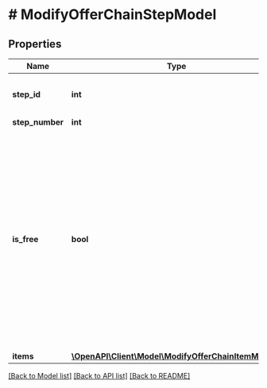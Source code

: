 # # ModifyOfferChainStepModel

## Properties

Name | Type | Description | Notes
------------ | ------------- | ------------- | -------------
**step_id** | **int** | Unique chain step ID. Specify it during update to retain user progress for this step. | [optional]
**step_number** | **int** | Step number. |
**is_free** | **bool** | Indicates whether the offer chain step is free:&lt;ul&gt;&lt;li&gt;If &lt;code&gt;true&lt;/code&gt;, the step must be claimed using the &lt;a href&#x3D;\&quot;/api/shop-builder/operation/claim-user-offer-chain-step-reward\&quot;&gt;Claim free offer chain step&lt;/a&gt; call.&lt;/li&gt;&lt;li&gt;If &lt;code&gt;false&lt;/code&gt;, it must be purchased using the &lt;a href&#x3D;\&quot;/api/shop-builder/operation/order-user-offer-chain-step-reward\&quot;&gt;Create order for paid offer chain step&lt;/a&gt; call.&lt;/li&gt;&lt;/ul&gt; |
**items** | [**\OpenAPI\Client\Model\ModifyOfferChainItemModel[]**](ModifyOfferChainItemModel.md) |  |

[[Back to Model list]](../../README.md#models) [[Back to API list]](../../README.md#endpoints) [[Back to README]](../../README.md)

